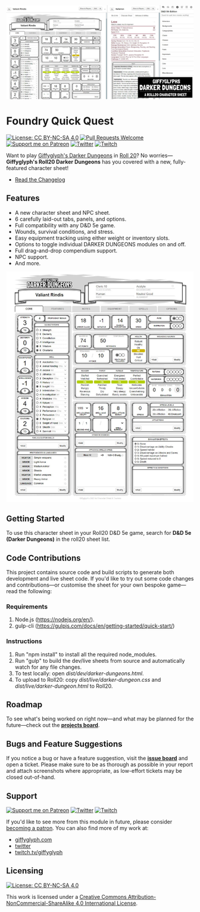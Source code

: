 ![Roll20 Social Banner](./img/roll20-banner.jpg)

# Foundry Quick Quest

[![License: CC BY-NC-SA 4.0](https://img.shields.io/badge/License-CC%20BY--NC--SA%204.0-lightgrey.svg)](https://creativecommons.org/licenses/by-nc-sa/4.0/)
[![Pull Requests Welcome](https://img.shields.io/badge/PRs-welcome-brightgreen.svg?style=flat)](http://makeapullrequest.com)
[![Support me on Patreon](https://img.shields.io/endpoint.svg?url=https%3A%2F%2Fshieldsio-patreon.vercel.app%2Fapi%3Fusername%3Dgiffyglyph%26type%3Dpatrons&style=flat-square)](https://patreon.com/giffyglyph)
[![Twitter](https://img.shields.io/twitter/follow/giffyglyph?color=%231DA1F2&style=flat-square)](http://twitter.com/giffyglyph)
[![Twitch](https://img.shields.io/twitch/status/giffyglyph?color=%23a45ee5&style=flat-square)](http://twitch.tv/giffyglyph)

Want to play [Giffyglyph's Darker Dungeons](https://github.com/giffyglyph/giffyglyphs-darker-dungeons) in [Roll 20](https://roll20.net/)? No worries—**Giffyglyph's Roll20 Darker Dungeons** has you covered with a new, fully-featured character sheet!

* [Read the Changelog](https://github.com/giffyglyph/roll20-5e-darker-dungeons/blob/master/docs/CHANGELOG.md) 

## Features

* A new character sheet and NPC sheet.
* 6 carefully laid-out tabs, panels, and options.
* Full compatibility with any D&D 5e game.
* Wounds, survival conditions, and stress.
* Easy equipment tracking using either weight or inventory slots.
* Options to toggle individual DARKER DUNGEONS modules on and off.
* Full drag-and-drop compendium support.
* NPC support.
* And more.

![Roll20 Character](./img/roll20-character.jpg)

## Getting Started

To use this character sheet in your Roll20 D&D 5e game, search for **D&D 5e (Darker Dungeons)** in the roll20 sheet list.

## Code Contributions

This project contains source code and build scripts to generate both development and live sheet code. If you'd like to try out some code changes and contributions—or customise the sheet for your own bespoke game—read the following:

### Requirements

1. Node.js (https://nodejs.org/en/).
2. gulp-cli (https://gulpjs.com/docs/en/getting-started/quick-start/)

### Instructions

1. Run "npm install" to install all the required node_modules.
2. Run "gulp" to build the dev/live sheets from source and automatically watch for any file changes.
3. To test locally: open _dist/dev/darker-dungeons.html_.
4. To upload to Roll20: copy _dist/live/darker-dungeon.css_ and _dist/live/darker-dungeon.html_ to Roll20.

## Roadmap

To see what's being worked on right now—and what may be planned for the future—check out the **[projects board](https://github.com/giffyglyph/roll20-5e-darker-dungeons/projects)**.

## Bugs and Feature Suggestions

If you notice a bug or have a feature suggestion, visit the **[issue board](https://github.com/giffyglyph/roll20-5e-darker-dungeons/issues)** and open a ticket. Please make sure to be as thorough as possible in your report and attach screenshots where appropriate, as low-effort tickets may be closed out-of-hand.

## Support

[![Support me on Patreon](https://img.shields.io/endpoint.svg?url=https%3A%2F%2Fshieldsio-patreon.vercel.app%2Fapi%3Fusername%3Dgiffyglyph%26type%3Dpatrons&style=flat-square)](https://patreon.com/giffyglyph)
[![Twitter](https://img.shields.io/twitter/follow/giffyglyph?color=%231DA1F2&style=flat-square)](http://twitter.com/giffyglyph)
[![Twitch](https://img.shields.io/twitch/status/giffyglyph?color=%23a45ee5&style=flat-square)](http://twitch.tv/giffyglyph)

If you'd like to see more from this module in future, please consider [becoming a patron](https://www.patreon.com/giffyglyph). You can also find more of my work at:

* [giffyglyph.com](https://giffyglyph.com)
* [twitter](https://twitter.com/giffyglyph)
* [twitch.tv/giffyglyph](https://twitch.tv/giffyglyph)

## Licensing

[![License: CC BY-NC-SA 4.0](https://img.shields.io/badge/License-CC%20BY--NC--SA%204.0-lightgrey.svg)](https://creativecommons.org/licenses/by-nc-sa/4.0/)

This work is licensed under a [Creative Commons Attribution-NonCommercial-ShareAlike 4.0 International License](http://creativecommons.org/licenses/by-nc-sa/4.0/).
